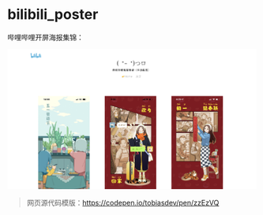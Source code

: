 # bilibili_poster

哔哩哔哩开屏海报集锦：

![](assets/2024-06-08-15-20-05.png)

> 网页源代码模版：https://codepen.io/tobiasdev/pen/zzEzVQ